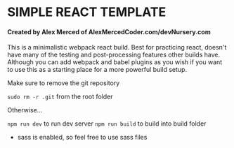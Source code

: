 # SIMPLE REACT TEMPLATE

#### Created by Alex Merced of AlexMercedCoder.com/devNursery.com

This is a minimalistic webpack react build. Best for practicing react, doesn't have many of the testing and post-processing features other builds have. Although you can add webpack and babel plugins as you wish if you want to use this as a starting place for a more powerful build setup.

Make sure to remove the git repository

`sudo rm -r .git` from the root folder

Otherwise...

`npm run dev` to run dev server
`npm run build` to build into build folder

- sass is enabled, so feel free to use sass files

